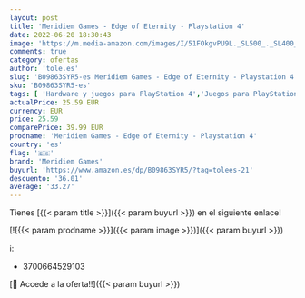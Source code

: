 ```yaml
---
layout: post
title: 'Meridiem Games - Edge of Eternity - Playstation 4'
date: 2022-06-20 18:30:43
image: 'https://m.media-amazon.com/images/I/51FOkgvPU9L._SL500_._SL400_.jpg'
comments: true
category: ofertas
author: 'tole.es'
slug: 'B09863SYR5-es Meridiem Games - Edge of Eternity - Playstation 4'
sku: 'B09863SYR5-es'
tags: [ 'Hardware y juegos para PlayStation 4','Juegos para PlayStation 4','Videojuegos','meridiem games','playstation','🇪🇸', ]
actualPrice: 25.59 EUR
currency: EUR
price: 25.59
comparePrice: 39.99 EUR
prodname: 'Meridiem Games - Edge of Eternity - Playstation 4'
country: 'es'
flag: '🇪🇸'
brand: 'Meridiem Games'
buyurl: 'https://www.amazon.es/dp/B09863SYR5/?tag=tolees-21'
descuento: '36.01'
average: '33.27'
---
```


Tienes [{{< param title >}}]({{< param buyurl >}}) en el siguiente enlace!

[![{{< param prodname >}}]({{< param image >}})]({{< param buyurl >}})

ℹ️:

- 3700664529103

[🛒 Accede a la oferta!!]({{< param buyurl >}})
